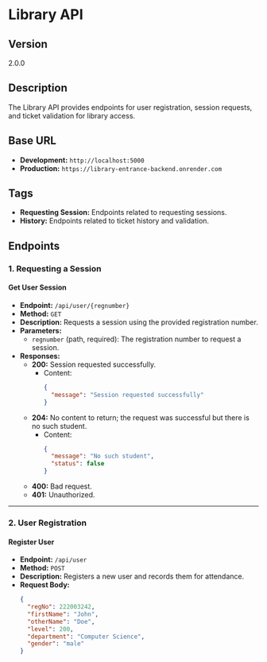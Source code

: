 # Library API

## Version
2.0.0

## Description
The Library API provides endpoints for user registration, session requests, and ticket validation for library access.

## Base URL
- **Development:** `http://localhost:5000`
- **Production:** `https://library-entrance-backend.onrender.com`

## Tags
- **Requesting Session:** Endpoints related to requesting sessions.
- **History:** Endpoints related to ticket history and validation.

## Endpoints

### 1. Requesting a Session

#### **Get User Session**
- **Endpoint:** `/api/user/{regnumber}`
- **Method:** `GET`
- **Description:** Requests a session using the provided registration number.
- **Parameters:**
  - `regnumber` (path, required): The registration number to request a session.
- **Responses:**
  - **200:** Session requested successfully.
    - Content: 
      ```json
      {
        "message": "Session requested successfully"
      }
      ```
  - **204:** No content to return; the request was successful but there is no such student.
    - Content: 
      ```json
      {
        "message": "No such student",
        "status": false
      }
      ```
  - **400:** Bad request.
  - **401:** Unauthorized.

---

### 2. User Registration

#### **Register User**
- **Endpoint:** `/api/user`
- **Method:** `POST`
- **Description:** Registers a new user and records them for attendance.
- **Request Body:**
  ```json
  {
    "regNo": 222003242,
    "firstName": "John",
    "otherName": "Doe",
    "level": 200,
    "department": "Computer Science",
    "gender": "male"
  }
